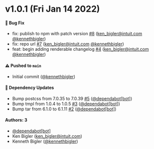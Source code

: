 # v1.0.1 (Fri Jan 14 2022)

#### 🐛 Bug Fix

- fix: publish to npm with patch version [#8](https://github.com/kennethbigler/whats-new/pull/8) (ken_bigler@intuit.com [@kennethbigler](https://github.com/kennethbigler))
- fix: repo url [#7](https://github.com/kennethbigler/whats-new/pull/7) (ken_bigler@intuit.com [@kennethbigler](https://github.com/kennethbigler))
- feat: begin adding renderable changelog [#4](https://github.com/kennethbigler/whats-new/pull/4) (ken_bigler@intuit.com [@kennethbigler](https://github.com/kennethbigler))

#### ⚠️ Pushed to `main`

- Initial commit ([@kennethbigler](https://github.com/kennethbigler))

#### 🔩 Dependency Updates

- Bump postcss from 7.0.35 to 7.0.39 [#5](https://github.com/kennethbigler/whats-new/pull/5) ([@dependabot[bot]](https://github.com/dependabot[bot]))
- Bump tmpl from 1.0.4 to 1.0.5 [#3](https://github.com/kennethbigler/whats-new/pull/3) ([@dependabot[bot]](https://github.com/dependabot[bot]))
- Bump tar from 6.1.0 to 6.1.11 [#2](https://github.com/kennethbigler/whats-new/pull/2) ([@dependabot[bot]](https://github.com/dependabot[bot]))

#### Authors: 3

- [@dependabot[bot]](https://github.com/dependabot[bot])
- Ken Bigler (ken_bigler@intuit.com)
- Kenneth Bigler ([@kennethbigler](https://github.com/kennethbigler))
